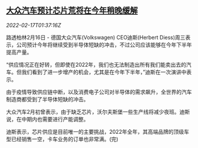 <!--1645063263000-->
[大众汽车预计芯片荒将在今年稍晚缓解](https://cn.reuters.com/article/vw-chip-shortage-0217-idCNKBS2KM057)
------

<div><i>2022-02-17T01:37:16Z</i></div><p>路透柏林2月16日 - 德国大众汽车(Volkswagen)  CEO迪斯(Herbert Diess)周三表示，公司预计今年将继续受到半导体短缺的冲击，不过公司应该能够在今年下半年提高产量。</p><p>“供应情况正在好转，但即使在2022年，我们也无法制造出所有我们能卖出去的汽车。但我们看到了进一步增产的机会，尤其是在今年下半年，”迪斯在一次演讲中表示。</p><p>由于疫情导致供应链中断，以及消费电子公司对半导体的需求飙升，全世界的汽车制造商都受到了半导体短缺的冲击。</p><p>大众汽车2月初曾表示，由于缺乏芯片，沃尔夫斯堡一些生产线将减少夜班。迪斯说，在中期内也需要进行产能调整。</p><p>迪斯表示，芯片供应是目前唯一的主要挑战，2022年全年，其高端品牌的顶级车型已经销售一空，卡车业务的订单也非常满。(完)</p>
